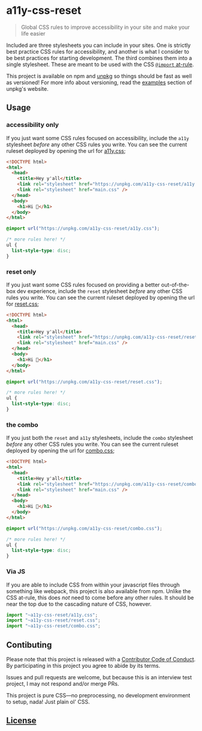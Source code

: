 # a11y-css-reset

> Global CSS rules to improve accessibility in your site and make your life easier

Included are three stylesheets you can include in your sites. One is strictly best practice CSS rules for accessibility, and another is what I consider to be best practices for starting development. The third combines them into a single stylesheet. These are meant to be used with the CSS [`@import` at-rule](https://developer.mozilla.org/en-US/docs/Web/CSS/@import).

This project is available on npm and [unpkg](https://unpkg.com/) so things should be fast as well as versioned! For more info about versioning, read the [examples](https://unpkg.com/#examples) section of unpkg's website.

## Usage

### accessibility only

If you just want some CSS rules focused on accessibility, include the `a11y` stylesheet _before_ any other CSS rules you write. You can see the current ruleset deployed by opening the url for [a11y.css](https://unpkg.com/a11y-css-reset/a11y.css);

```html
<!DOCTYPE html>
<html>
  <head>
    <title>Hey y'all</title>
    <link rel="stylesheet" href="https://unpkg.com/a11y-css-reset/a11y.css" />
    <link rel="stylesheet" href="main.css" />
  </head>
  <body>
    <h1>Hi 👋</h1>
  </body>
</html>
```

```css
@import url("https://unpkg.com/a11y-css-reset/a11y.css");

/* more rules here! */
ul {
  list-style-type: disc;
}
```

### reset only

If you just want some CSS rules focused on providing a better out-of-the-box dev experience, include the `reset` stylesheet _before_ any other CSS rules you write. You can see the current ruleset deployed by opening the url for [reset.css](https://unpkg.com/a11y-css-reset/reset.css);

```html
<!DOCTYPE html>
<html>
  <head>
    <title>Hey y'all</title>
    <link rel="stylesheet" href="https://unpkg.com/a11y-css-reset/reset.css" />
    <link rel="stylesheet" href="main.css" />
  </head>
  <body>
    <h1>Hi 👋</h1>
  </body>
</html>
```

```css
@import url("https://unpkg.com/a11y-css-reset/reset.css");

/* more rules here! */
ul {
  list-style-type: disc;
}
```

### the combo

If you just both the `reset` and `a11y` stylesheets, include the `combo` stylesheet _before_ any other CSS rules you write. You can see the current ruleset deployed by opening the url for [combo.css](https://unpkg.com/a11y-css-reset/combo.css);

```html
<!DOCTYPE html>
<html>
  <head>
    <title>Hey y'all</title>
    <link rel="stylesheet" href="https://unpkg.com/a11y-css-reset/combo.css" />
    <link rel="stylesheet" href="main.css" />
  </head>
  <body>
    <h1>Hi 👋</h1>
  </body>
</html>
```

```css
@import url("https://unpkg.com/a11y-css-reset/combo.css");

/* more rules here! */
ul {
  list-style-type: disc;
}
```

### Via JS

If you are able to include CSS from within your javascript files through something like webpack, this project is also available from npm. Unlike the CSS at-rule, this does _not_ need to come before any other rules. It should be near the top due to the cascading nature of CSS, however.

```js
import "~a11y-css-reset/a11y.css";
import "~a11y-css-reset/reset.css";
import "~a11y-css-reset/combo.css";
```

## Contibuting

Please note that this project is released with a [Contributor Code of Conduct](CODE_OF_CONDUCT.md). By participating in this project you agree to abide by its terms.

Issues and pull requests are welcome, but because this is an interview test project, I may not respond and/or merge PRs.

This project is pure CSS—no preprocessing, no development environment to setup, nada! Just plain ol' CSS.

## [License](LICENSE.md)
